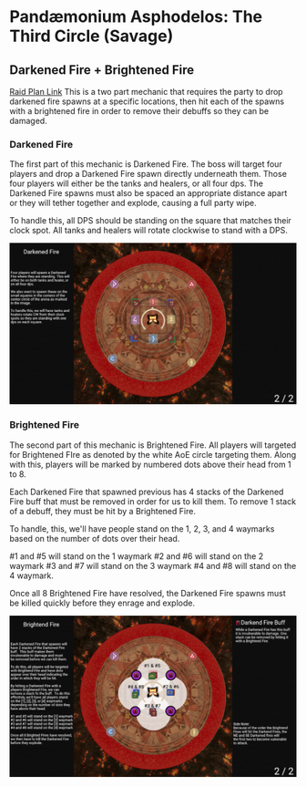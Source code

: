 # Pandæmonium Asphodelos: The Third Circle (Savage)

## Darkened Fire + Brightened Fire
[Raid Plan Link](https://raidplan.io/plan/RZ_30a5n9rz-So4M)
This is a two part mechanic that requires the party to drop darkened fire spawns at a specific locations, then hit each of the spawns with a brightened fire in order to remove their debuffs so they can be damaged.

### Darkened Fire
The first part of this mechanic is Darkened Fire.  The boss will target four players and drop a Darkened Fire spawn directly underneath them.  Those four players will either be the tanks and healers, or all four dps.  The Darkened Fire spawns must also be spaced an appropriate distance apart or they will tether together and explode, causing a full party wipe.

To handle this, all DPS should be standing on the square that matches their clock spot.  All tanks and healers will rotate clockwise to stand with a DPS.

![Darkened Fire Positions](./images/darkened-fire.png)

### Brightened Fire
The second part of this mechanic is Brightened Fire.  All players will targeted for Brightened FIre as denoted by the white AoE circle targeting them.  Along with this, players will be marked by numbered dots above their head from 1 to 8.

Each Darkened Fire that spawned previous has 4 stacks of the Darkened Fire buff that must be removed in order for us to kill them. To remove 1 stack of a debuff, they must be hit by a Brightened Fire.

To handle, this, we'll have people stand on the 1, 2, 3, and 4 waymarks based on the number of dots over their head.

#1 and #5 will stand on the 1 waymark
#2 and #6 will stand on the 2 waymark
#3 and #7 will stand on the 3 waymark
#4 and #8 will stand on the 4 waymark.

Once all 8 Brightened Fire have resolved, the Darkened Fire spawns must be killed quickly before they enrage and explode. 

![Brightened Fire Positions](./images/brightened-fire.png)